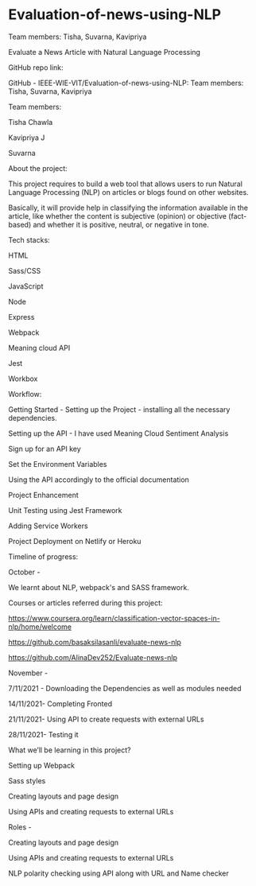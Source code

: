 # Evaluation-of-news-using-NLP
Team members: Tisha, Suvarna, Kavipriya

Evaluate a News Article with Natural Language Processing 

 

GitHub repo link: 

GitHub - IEEE-WIE-VIT/Evaluation-of-news-using-NLP: Team members: Tisha, Suvarna, Kavipriya 

Team members: 

Tisha Chawla  

Kavipriya J  

Suvarna  

About the project: 

This project requires to build a web tool that allows users to run Natural Language Processing (NLP) on articles or blogs found on other websites. 

Basically, it will provide help in classifying the information available in the article, like whether the content is subjective (opinion) or objective (fact-based) and whether it is positive, neutral, or negative in tone. 

 

Tech stacks: 

HTML 

Sass/CSS 

JavaScript 

Node 

Express 

Webpack 

Meaning cloud API 

Jest 

Workbox 

 

Workflow: 

Getting Started - Setting up the Project - installing all the necessary dependencies. 

Setting up the API - I have used Meaning Cloud Sentiment Analysis 

Sign up for an API key 

Set the Environment Variables 

Using the API accordingly to the official documentation 

Project Enhancement 

Unit Testing using Jest Framework 

Adding Service Workers 

Project Deployment on Netlify or Heroku 

 

Timeline of progress: 

 

October - 

We learnt about NLP, webpack's and SASS framework. 

Courses or articles referred during this project: 

https://www.coursera.org/learn/classification-vector-spaces-in-nlp/home/welcome 

https://github.com/basaksilasanli/evaluate-news-nlp 

https://github.com/AlinaDev252/Evaluate-news-nlp 

 

November - 

7/11/2021 - Downloading the Dependencies as well as modules needed 

14/11/2021- Completing Fronted 

21/11/2021- Using API to create requests with external URLs 

28/11/2021- Testing it 

 

What we’ll be learning in this project? 

Setting up Webpack 

Sass styles 

Creating layouts and page design 

Using APIs and creating requests to external URLs 

 

Roles - 

Creating layouts and page design 

Using APIs and creating requests to external URLs 

NLP polarity checking using API along with URL and Name checker




